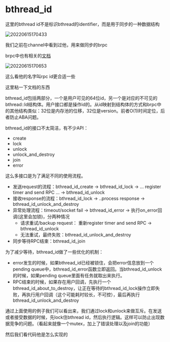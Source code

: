 # bthread_id

这里的bthread id不是标识bthread的identifier，而是用于同步的一种数据结构

![20220615170433](https://picsheep.oss-cn-beijing.aliyuncs.com/pic/20220615170433.png)

我们之前在channel中看到过他，用来做同步的brpc

brpc中也有相关的[文档](https://github.com/apache/incubator-brpc/blob/master/docs/cn/bthread_id.md)

![20220615170653](https://picsheep.oss-cn-beijing.aliyuncs.com/pic/20220615170653.png)

这么看他的名字叫rpc id更合适一些

这里粘一下文档的东西

bthread_id包括两部分，一个是用户可见的64位id，另一个是对应的不可见的bthread::Id结构体。用户接口都是操作id的。从id映射到结构体的方式和brpc中的其他结构类似：32位是内存池的位移，32位是version。前者O(1)时间定位，后者防止ABA问题。

bthread_id的接口不太简洁，有不少API：

* create
* lock
* unlock
* unlock_and_destroy
* join
* error

这么多接口是为了满足不同的使用流程。

* 发送request的流程：bthread_id_create -> bthread_id_lock -> ... register timer and send RPC ... -> bthread_id_unlock
* 接收response的流程：bthread_id_lock -> ..process response -> bthread_id_unlock_and_destroy
* 异常处理流程：timeout/socket fail -> bthread_id_error -> 执行on_error回调(这里会加锁)，分两种情况
  * 请求重试/backup request： 重新register timer and send RPC -> bthread_id_unlock
  * 无法重试，最终失败：bthread_id_unlock_and_destroy
* 同步等待RPC结束：bthread_id_join

为了减少等待，bthread_id做了一些优化的机制：

* error发生的时候，如果bthread_id已经被锁住，会把error信息放到一个pending queue中，bthread_id_error函数立即返回。当bthread_id_unlock的时候，如果pending queue里面有任务就取出来执行。
* RPC结束的时候，如果存在用户回调，先执行一个bthread_id_about_to_destroy，让正在等待的bthread_id_lock操作立即失败，再执行用户回调（这个可能耗时较长，不可控），最后再执行bthread_id_unlock_and_destroy

通过上面使用的例子我们可以看出来，我们通过lock和unlock来做互斥。在发送或者接受数据的时候，先lock住bthread id，然后执行逻辑。这样可以防止出现数据竞争的问题。（看起来就像一个mutex，加上了错误处理以及join的功能）

然后我们看代码他是怎么实现的

